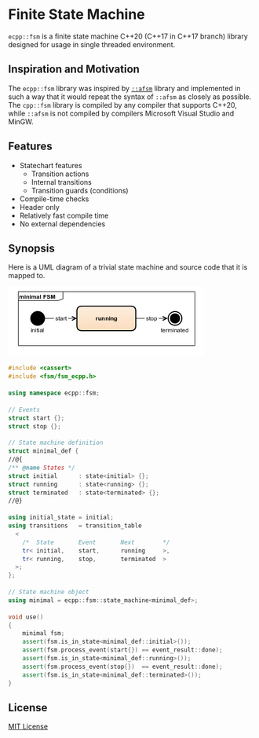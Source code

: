 # Finite State Machine

`ecpp::fsm` is a finite state machine C++20 (C++17 in C++17 branch) library designed for usage in single threaded environment.

## Inspiration and Motivation

The `ecpp::fsm` library was inspired by [`::afsm`](https://github.com/zmij/afsm ) library
and implemented in such a way that it would repeat the syntax of `::afsm` as closely as possible.
The `cpp::fsm` library is compiled by any compiler that supports C++20, while `::afsm` is not compiled by compilers
Microsoft Visual Studio and MinGW.

## Features

* Statechart features
  * Transition actions
  * Internal transitions
  * Transition guards (conditions)
* Compile-time checks
* Header only
* Relatively fast compile time
* No external dependencies

## Synopsis

Here is a UML diagram of a trivial state machine and source code that it is mapped to.

![minimal](doc/simple_fsm.png)

```c++
#include <cassert>
#include <fsm/fsm_ecpp.h>

using namespace ecpp::fsm;

// Events
struct start {};
struct stop {};

// State machine definition
struct minimal_def {
//@{
/** @name States */
struct initial      : state<initial> {};
struct running      : state<running> {};
struct terminated   : state<terminated> {};
//@}

using initial_state = initial;
using transitions   = transition_table
  <
    /*  State       Event       Next        */
    tr< initial,    start,      running     >,
    tr< running,    stop,       terminated  >
  >;
};

// State machine object
using minimal = ecpp::fsm::state_machine<minimal_def>;

void use()
{
    minimal fsm;
    assert(fsm.is_in_state<minimal_def::initial>());
    assert(fsm.process_event(start{}) == event_result::done);
    assert(fsm.is_in_state<minimal_def::running>());
    assert(fsm.process_event(stop{})  == event_result::done);
    assert(fsm.is_in_state<minimal_def::terminated>());
}
```

## License

[MIT License](LICENSE)
